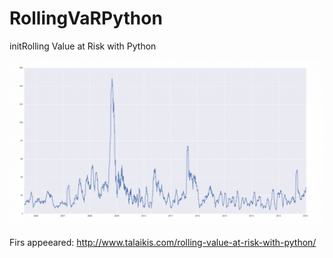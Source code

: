 # RollingVaRPython

initRolling Value at Risk with Python

![var](/VaR-monthly-sp500-1200x635.png)

Firs appeeared: http://www.talaikis.com/rolling-value-at-risk-with-python/
